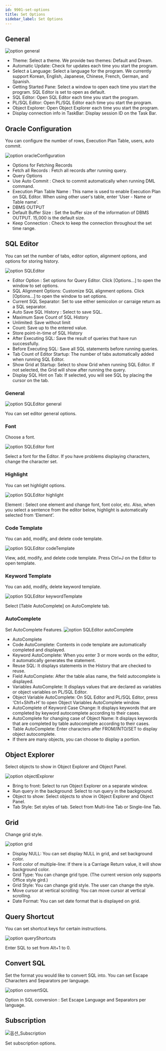 ```yaml
---
id: 9901-set-options
title: Set Options
sidebar_label: Set Options
---
```


## General

![option general](https://s3.ap-northeast-2.amazonaws.com/sqlgate-resource/captures/option/option-general.png)
- Theme: Select a theme. We provide two themes: Default and Dream.
- Automatic Update: Check for updates each time you start the program.
- Select a Language: Select a language for the program. We currently support Korean, English, Japanese, Chinese, French, German, and Spanish.
- Getting Started Pane: Select a window to open each time you start the program. SQL Editor is set to open as default.
- SQL Editor: Open SQL Editor each time you start the program.
- PL/SQL Editor: Open PL/SQL Editor each time you start the program.
- Object Explorer: Open Object Explorer each time you start the program.
- Display connection info in TaskBar: Display session ID on the Task Bar.

## Oracle Configuration

You can configure the number of rows, Execution Plan Table, users, auto commit. 

![option oracleConfiguration](https://s3.ap-northeast-2.amazonaws.com/sqlgate-resource/captures/option/option-oracleConfiguration.png)

- Options for Fetching Records
- Fetch all Records : Fetch all records after running query.
- Query Options
- Use Auto Commit : Check to commit automatically when running DML command.
- Execution Plan Table Name : This name is used to enable Execution Plan on SQL Editor. When using other user's table, enter 'User - Name or Table name'.
- DBMS OUTPUT
- Default Buffer Size : Set the buffer size of the information of DBMS OUTPUT. 15,000 is the default size.
- Keep Connection : Check to keep the connection throughout the set time range.

## SQL Editor

You can set the number of tabs, editor option, alignment options, and options for storing history.

![option SQLEditor](https://s3.ap-northeast-2.amazonaws.com/sqlgate-resource/captures/option/option-SQLEditor.png)

- Editor Option : Set options for Query Editor. Click [Options…] to open the window to set options.
- SQL Alignment Options: Customize SQL alignment options. Click [Options…] to open the window to set options.
- Current SQL Separator: Set to use either semicolon or carraige return as a SQL separator.
- Auto Save SQL History : Select to save SQL.
- Maximum Save Count of SQL History
- Unlimited: Save without limit
- Count: Save up to the entered value.
- Store point-in-time of SQL History
- After Executing SQL: Save the result of queries that have run successfully.
- Before Executing SQL: Save all SQL statements before running queries.
- Tab Count of Editor Startup: The number of tabs automatically added when running SQL Editor.
- Show Grid at Startup: Select to show Grid when running SQL Editor. If not selected, the Grid will show after running the query.
- Display SQL Hint on Tab: If selected, you will see SQL by placing the cursor on the tab.



### General

![option SQLEditor general](https://s3.ap-northeast-2.amazonaws.com/sqlgate-resource/captures/option/option-SQLEditor-general.png)

You can set editor general options.


### Font

Choose a font.

![option SQLEditor font](https://s3.ap-northeast-2.amazonaws.com/sqlgate-resource/captures/option/option-SQLEditor-font.png)

Select a font for the Editor. If you have problems displaying characters, change the character set.



### Highlight

You can set highlight options.

![option SQLEditor highlight](https://s3.ap-northeast-2.amazonaws.com/sqlgate-resource/captures/option/option-SQLEditor-highlight.png)

Element : Select one element and change font, font color, etc. Also, when you select a sentence from the editor below, highlight is automatically selected from ‘Element’.



### Code Template

You can add, modify, and delete code template.

![option SQLEditor codeTemplate](https://s3.ap-northeast-2.amazonaws.com/sqlgate-resource/captures/option/option-SQLEditor-codeTemplate.png)

View, add, modify, and delete code template. Press Ctrl+J on the Editor to open template.



### Keyword Template

You can add, modify, delete keyword template.

![option SQLEditor keywordTemplate](https://s3.ap-northeast-2.amazonaws.com/sqlgate-resource/captures/option/option-SQLEditor-keywordTemplate.png)

Select [Table AutoComplete] on AutoComplete tab.



### AutoComplete

Set AutoComplete Features.
![option SQLEditor autoComplete](https://s3.ap-northeast-2.amazonaws.com/sqlgate-resource/captures/option/option-SQLEditor-autoComplete.png)

- AutoComplete
- Code AutoComplete: Contents in code template are automatically completed and displayed.
- Keyword AutoComplete: When you enter 3 or more words on the editor, it automatically generates the statement.
- Reuse SQL: It displays statements in the History that are checked to reuse.
- Field AutoComplete: After the table alias name, the field autocomplete is displayed.
- Variables AutoComplete: It displays values that are declared as variables or object variables on PL/SQL Editor.
- Object Variable AutoComplete: On SQL Editor and PL/SQL Editor, press ‘Ctrl+Shift+H’ to open Object Variables AutoComplete window.
- AutoComplete of Keyword Case Change: It displays keywords that are completed by keyword autocomplete according to their cases.
- AutoComplete for changing case of Object Name: It displays keywords that are completed by table autocomplete according to their cases.
- Table AutoComplete: Enter characters after FROM/INTO/SET to display object autocomplete.
- If there are many objects, you can choose to display a portion.


## Object Explorer

Select objects to show in Object Explorer and Object Panel.

![option objectExplorer](https://s3.ap-northeast-2.amazonaws.com/sqlgate-resource/captures/option/option-objectExplorer.png)

- Bring to front: Select to run Object Explorer on a separate window.
- Run query in the background: Select to run query in the background.
- Object to show: Select objects to show in Object Explorer and Object Panel.
- Tab Style: Set styles of tab. Select from Multi-line Tab or Single-line Tab.


## Grid

Change grid style.

![option grid](https://s3.ap-northeast-2.amazonaws.com/sqlgate-resource/captures/option/option-grid.png)

- Display NULL: You can set display NULL in grid, and set background color.
- Font color of multiple-line: If there is a Carriage Return value, it will show background color.
- Grid Type: You can change grid type. (The current version only supports Office style gird.)
- Grid Style: You can change grid style. The user can change the style.
- Move cursor at vertical scrolling: You can move cursor at vertical scrolling.
- Date Format: You can set date format that is displayed on grid.

## Query Shortcut

You can set shortcut keys for certain instructions.

![option queryShortcuts](https://s3.ap-northeast-2.amazonaws.com/sqlgate-resource/captures/option/option-queryShortcuts.png)

Enter SQL to set from Alt+1 to 0.



## Convert SQL

Set the format you would like to convert SQL into. You can set Escape Characters and Separators per language.

![option convertSQL](https://s3.ap-northeast-2.amazonaws.com/sqlgate-resource/captures/option/option-convertSQL.png)

Option in SQL conversion : Set Escape Language and Separators per language.



## Subscription


![옵션_Subscription](https://s3.ap-northeast-2.amazonaws.com/sqlgate-resource/captures/option/option-subscription.png)

Set subscription options.